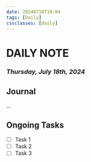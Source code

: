 ```yaml
---
date: 20240718T10:04
tags: [Daily]
cssclasses: [daily]
---
```

# DAILY NOTE
### *Thursday, July 18th, 2024*

## Journal
...

## Ongoing Tasks
- [ ] Task 1
- [ ] Task 2
- [ ] Task 3